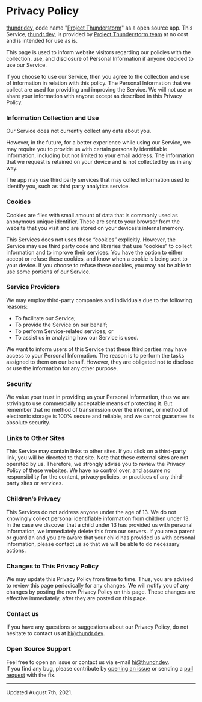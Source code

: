 # Privacy Policy

[thundr.dev](https://thundr.dev), code name "[Project Thunderstorm](https://github.com/manekinekko/thundr)" as a open source app. This Service, [thundr.dev](https://thundr.dev), is provided by [Project Thunderstorm team](https://github.com/manekinekko/thundr/graphs/contributors) at no cost and is intended for use as is.

This page is used to inform website visitors regarding our policies with the collection, use, and disclosure of Personal Information if anyone decided to use our Service.

If you choose to use our Service, then you agree to the collection and use of information in relation with this policy. The Personal Information that we collect are used for providing and improving the Service. We will not use or share your information with anyone except as described in this Privacy Policy.

### Information Collection and Use

Our Service does not currently collect any data about you.

However, in the future, for a better experience while using our Service, we may require you to provide us with certain personally identifiable information, including but not limited to your email address. The information that we request is retained on your device and is not collected by us in any way.

The app may use third party services that may collect information used to identify you, such as third party analytics service.

### Cookies

Cookies are files with small amount of data that is commonly used as anonymous unique identifier. These are sent to your browser from the website that you visit and are stored on your devices’s internal memory.

This Services does not uses these “cookies” explicitly. However, the Service may use third party code and libraries that use “cookies” to collect information and to improve their services. You have the option to either accept or refuse these cookies, and know when a cookie is being sent to your device. If you choose to refuse these cookies, you may not be able to use some portions of our Service.

### Service Providers

We may employ third-party companies and individuals due to the following reasons:

- To facilitate our Service;
- To provide the Service on our behalf;
- To perform Service-related services; or
- To assist us in analyzing how our Service is used.

We want to inform users of this Service that these third parties may have access to your Personal Information. The reason is to perform the tasks assigned to them on our behalf. However, they are obligated not to disclose or use the information for any other purpose.

### Security

We value your trust in providing us your Personal Information, thus we are striving to use commercially acceptable means of protecting it. But remember that no method of transmission over the internet, or method of electronic storage is 100% secure and reliable, and we cannot guarantee its absolute security.

### Links to Other Sites

This Service may contain links to other sites. If you click on a third-party link, you will be directed to that site. Note that these external sites are not operated by us. Therefore, we strongly advise you to review the Privacy Policy of these websites. We have no control over, and assume no responsibility for the content, privacy policies, or practices of any third-party sites or services.

### Children’s Privacy

This Services do not address anyone under the age of 13. We do not knowingly collect personal identifiable information from children under 13. In the case we discover that a child under 13 has provided us with personal information, we immediately delete this from our servers. If you are a parent or guardian and you are aware that your child has provided us with personal information, please contact us so that we will be able to do necessary actions.

### Changes to This Privacy Policy

We may update this Privacy Policy from time to time. Thus, you are advised to review this page periodically for any changes. We will notify you of any changes by posting the new Privacy Policy on this page. These changes are effective immediately, after they are posted on this page.

### Contact us

If you have any questions or suggestions about our Privacy Policy, do not hesitate to contact us at [hi@thundr.dev](mailto:hi@thundr.dev).

### Open Source Support

Feel free to open an issue or contact us via e-mail [hi@thundr.dev](mailto:hi@thundr.dev).<br/>
If you find any bug, please contribute by [opening an issue](https://github.com/manekinekko/thundr/issues/new/choose) or sending a [pull request](https://github.com/manekinekko/thundr/pulls) with the fix.

---

Updated August 7th, 2021.